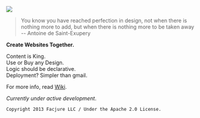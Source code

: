 <img src="https://secure.travis-ci.org/Facjure/frozen-pie.png?branch=master" style="max-width:100%;">

> You know you have reached perfection in design, not when there is nothing more to add, but when there is nothing more to be taken away -- Antoine de Saint-Exupery

**Create Websites Together.**
   
Content is King.   
Use or Buy any Design.   
Logic should be declarative.   
Deployment? Simpler than gmail.  

For more info, read [Wiki](https://github.com/Facjure/frozen-pie/wiki).   

_Currently under active development_. 


    Copyright 2013 Facjure LLC / Under the Apache 2.0 License.
   
   
